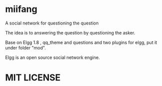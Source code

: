# miifang
A social network for questioning the question

The idea is to answering the question by questioning the asker. 

Base on Elgg 1.8 , qq_theme and questions and two plugins for elgg, put it under folder "mod". 

Elgg is an open source social network engine. 

# MIT LICENSE
